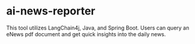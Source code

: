# ai-news-reporter
This tool utilizes LangChain4j, Java, and Spring Boot. Users can query an eNews pdf document and get quick insights into the daily news.
